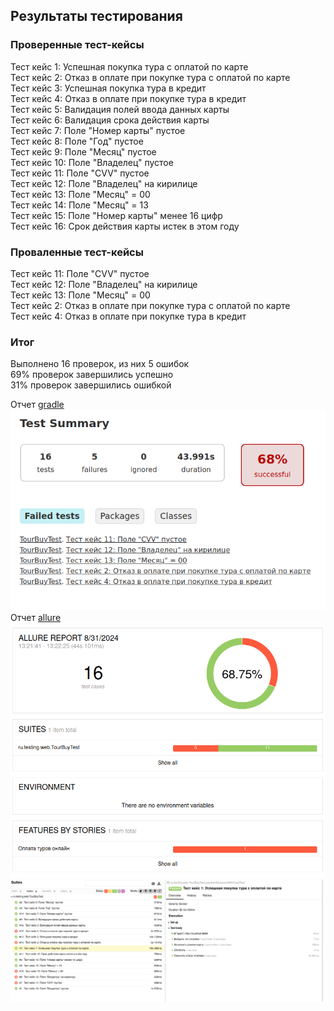 ## Результаты тестирования

### Проверенные тест-кейсы
Тест кейс 1: Успешная покупка тура с оплатой по карте  
Тест кейс 2: Отказ в оплате при покупке тура с оплатой по карте  
Тест кейс 3: Успешная покупка тура в кредит  
Тест кейс 4: Отказ в оплате при покупке тура в кредит  
Тест кейс 5: Валидация полей ввода данных карты  
Тест кейс 6: Валидация срока действия карты  
Тест кейс 7: Поле "Номер карты" пустое  
Тест кейс 8: Поле "Год" пустое  
Тест кейс 9: Поле "Месяц" пустое  
Тест кейс 10: Поле "Владелец" пустое  
Тест кейс 11: Поле "CVV" пустое  
Тест кейс 12: Поле "Владелец" на кирилице  
Тест кейс 13: Поле "Месяц" = 00  
Тест кейс 14: Поле "Месяц" = 13  
Тест кейс 15: Поле "Номер карты" менее 16 цифр  
Тест кейс 16: Срок действия карты истек в этом году  
### Проваленные тест-кейсы
Тест кейс 11: Поле "CVV" пустое  
Тест кейс 12: Поле "Владелец" на кирилице  
Тест кейс 13: Поле "Месяц" = 00  
Тест кейс 2: Отказ в оплате при покупке тура с оплатой по карте  
Тест кейс 4: Отказ в оплате при покупке тура в кредит  
### Итог

Выполнено 16 проверок, из них 5 ошибок  
69% проверок завершились успешно  
31% проверок завершились ошибкой  

Отчет [gradle](reports%2Ftests%2Ftest%2Findex.html)  
![img.png](reports%2Ftests%2Ftest%2Fimg.png)  
Отчет [allure](reports%2Fallure-report%2FallureReport%2Findex.html)  
![img.png](reports%2Fallure-report%2FallureReport%2Fimg.png)  
![img_1.png](reports%2Fallure-report%2FallureReport%2Fimg_1.png)  